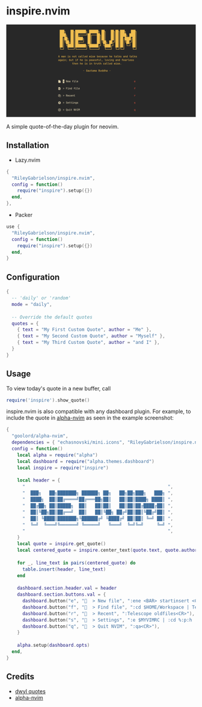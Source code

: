 # inspire.nvim

![Example Dashboard](./example_dashboard.png)

A simple quote-of-the-day plugin for neovim.

## Installation

- Lazy.nvim

```lua
{
  "RileyGabrielson/inspire.nvim",
  config = function()
    require("inspire").setup({})
  end,
},
```

- Packer
```lua
use {
  "RileyGabrielson/inspire.nvim",
  config = function()
    require("inspire").setup({})
  end,
}
```

## Configuration

```lua
{
  -- 'daily' or 'random'
  mode = "daily",

  -- Override the default quotes
  quotes = {
    { text = "My First Custom Quote", author = "Me" },
    { text = "My Second Custom Quote", author = "Myself" },
    { text = "My Third Custom Quote", author = "and I" },
  }
}
```

## Usage

To view today's quote in a new buffer, call
```lua
require('inspire').show_quote()
```

inspire.nvim is also compatible with any dashboard plugin. For example, to include the quote in [alpha-nvim](https://github.com/goolord/alpha-nvim) as seen in the example screenshot:
```lua
{
  "goolord/alpha-nvim",
  dependencies = { "echasnovski/mini.icons", "RileyGabrielson/inspire.nvim" },
  config = function()
    local alpha = require("alpha")
    local dashboard = require("alpha.themes.dashboard")
    local inspire = require("inspire")

    local header = {
      "                                                     ",
      "  ███╗   ██╗███████╗ ██████╗ ██╗   ██╗██╗███╗   ███╗ ",
      "  ████╗  ██║██╔════╝██╔═══██╗██║   ██║██║████╗ ████║ ",
      "  ██╔██╗ ██║█████╗  ██║   ██║██║   ██║██║██╔████╔██║ ",
      "  ██║╚██╗██║██╔══╝  ██║   ██║╚██╗ ██╔╝██║██║╚██╔╝██║ ",
      "  ██║ ╚████║███████╗╚██████╔╝ ╚████╔╝ ██║██║ ╚═╝ ██║ ",
      "  ╚═╝  ╚═══╝╚══════╝ ╚═════╝   ╚═══╝  ╚═╝╚═╝     ╚═╝ ",
      "                                                     ",
    }
    local quote = inspire.get_quote()
    local centered_quote = inspire.center_text(quote.text, quote.author, 52, 8, 52)

    for _, line_text in pairs(centered_quote) do
      table.insert(header, line_text)
    end

    dashboard.section.header.val = header
    dashboard.section.buttons.val = {
      dashboard.button("e", "  > New file", ":ene <BAR> startinsert <CR>"),
      dashboard.button("f", "  > Find file", ":cd $HOME/Workspace | Telescope find_files<CR>"),
      dashboard.button("r", "  > Recent", ":Telescope oldfiles<CR>"),
      dashboard.button("s", "  > Settings", ":e $MYVIMRC | :cd %:p:h | split . | wincmd k | pwd<CR>"),
      dashboard.button("q", "  > Quit NVIM", ":qa<CR>"),
    }

    alpha.setup(dashboard.opts)
  end,
}

```

## Credits

- [dwyl quotes](https://github.com/dwyl/quotes)
- [alpha-nvim](https://github.com/goolord/alpha-nvim)
